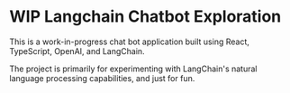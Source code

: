 # WIP Langchain Chatbot Exploration

This is a work-in-progress chat bot application built using React, TypeScript, OpenAI, and LangChain.

The project is primarily for experimenting with LangChain's natural language processing capabilities, and just for fun.
